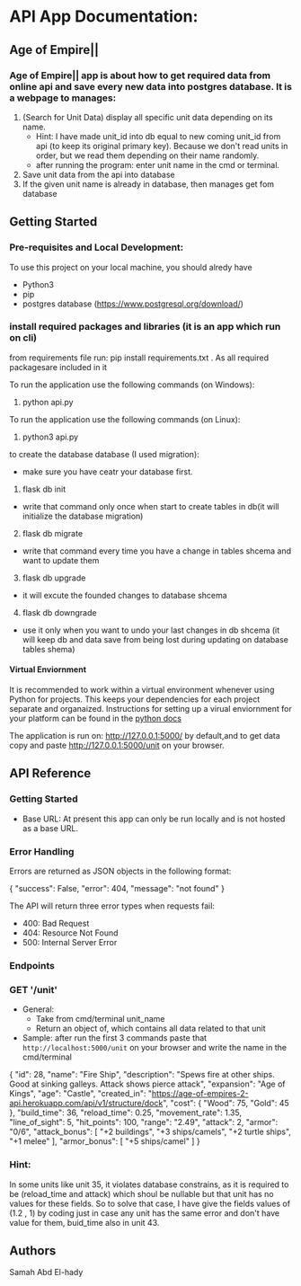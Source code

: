 # API App Documentation:

## Age of Empire||
### Age of Empire|| app is about how to get required data from online api and save every new data into postgres database. It is a webpage to manages:
1. (Search for Unit Data) display all specific unit data depending on its name.
   * Hint: I have made unit_id into db equal to new coming unit_id from api (to keep its original primary key). Because we don't read units in order, but we read them depending on their name randomly.
   * after running the program: enter unit name in the cmd or terminal.
2. Save unit data from the api into database
3. If the given unit name is already in database, then manages get fom database



## Getting Started
### Pre-requisites and Local Development:
To use this project on your local machine, you should alredy have
  * Python3
  * pip
  * postgres database (https://www.postgresql.org/download/)

### install required packages and libraries (it is an app which run on cli)
from requirements file run: pip install requirements.txt . As all required packagesare included in it 

To run the application use the following commands (on Windows):
1. python api.py

To run the application use the following commands (on Linux):
1. python3 api.py

to create the database database (I used migration):
* make sure you have ceatr your database first.
1. flask db init
  * write that command only once when start to create tables in db(it will initialize the database migration)
2. flask db migrate
  * write that command every time you have a change in tables shcema and want to update them
3. flask db upgrade
  * it will excute the founded changes to database shcema
4. flask db downgrade
  * use it only when you want to undo your last changes in db shcema (it will keep db and data save from being lost during updating on database tables shema) 


#### Virtual Enviornment

It is recommended to work within a virtual environment whenever using Python for projects. This keeps your dependencies for each project separate and organaized. Instructions for setting up a virual enviornment for your platform can be found in the [python docs](https://packaging.python.org/guides/installing-using-pip-and-virtual-environments/)

The application is run on: http://127.0.0.1:5000/  by default,and to get data copy and paste http://127.0.0.1:5000/unit  on your browser.


## API Reference

### Getting Started
* Base URL: At present this app can only be run locally and is not hosted as a base URL.

### Error Handling
Errors are returned as JSON objects in the following format:

{
  "success": False,
  "error": 404,
  "message": "not found"
}

The API will return three error types when requests fail:

* 400: Bad Request
* 404: Resource Not Found
* 500: Internal Server Error

### Endpoints

### GET '/unit'
* General:
   * Take from cmd/terminal unit_name 
   * Return an object of, which contains all data related to that unit
* Sample: after run the first 3 commands paste that `http://localhost:5000/unit` on your browser and write the name in the cmd/terminal

{
  "id": 28,
  "name": "Fire Ship",
  "description": "Spews fire at other ships. Good at sinking galleys. Attack shows pierce attack",
  "expansion": "Age of Kings",
  "age": "Castle",
  "created_in": "https://age-of-empires-2-api.herokuapp.com/api/v1/structure/dock",
  "cost": {
    "Wood": 75,
    "Gold": 45
  },
  "build_time": 36,
  "reload_time": 0.25,
  "movement_rate": 1.35,
  "line_of_sight": 5,
  "hit_points": 100,
  "range": "2.49",
  "attack": 2,
  "armor": "0/6",
  "attack_bonus": [
    "+2 buildings",
    "+3 ships/camels",
    "+2 turtle ships",
    "+1 melee"
  ],
  "armor_bonus": [
    "+5 ships/camel"
  ]
}

### Hint:
In some units like unit 35, it violates database constrains, as it is required to be (reload_time and attack) which shoul be nullable but that unit has no values for these fields. So to solve that case, I have give the fields values of (1.2 , 1) by coding just in case any unit has the same error and don't have value for them,
buid_time also in unit 43.


## Authors
Samah Abd El-hady